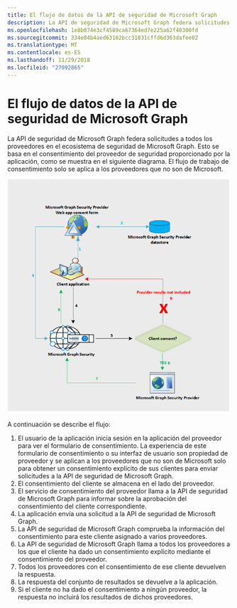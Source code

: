 ```yaml
---
title: El flujo de datos de la API de seguridad de Microsoft Graph
description: La API de seguridad de Microsoft Graph federa solicitudes a todos los proveedores en el ecosistema de seguridad de Microsoft Graph. Esto se basa en el consentimiento del proveedor de seguridad proporcionado por la aplicación, como se muestra en el siguiente diagrama. El flujo de trabajo de consentimiento solo se aplica a los proveedores que no son de Microsoft.
ms.openlocfilehash: 1e8b074e3cf4589ca67364ed7e225a62f40300fd
ms.sourcegitcommit: 334e84b4aed63162bcc31831cffd6d363dafee02
ms.translationtype: MT
ms.contentlocale: es-ES
ms.lasthandoff: 11/29/2018
ms.locfileid: "27092865"
---
```

# <a name="microsoft-graph-security-api-data-flow"></a>El flujo de datos de la API de seguridad de Microsoft Graph

La API de seguridad de Microsoft Graph federa solicitudes a todos los proveedores en el ecosistema de seguridad de Microsoft Graph. Esto se basa en el consentimiento del proveedor de seguridad proporcionado por la aplicación, como se muestra en el siguiente diagrama. El flujo de trabajo de consentimiento solo se aplica a los proveedores que no son de Microsoft.

![security_dataflow_1.png](./images/security-dataflow-1.png)

A continuación se describe el flujo:

1. El usuario de la aplicación inicia sesión en la aplicación del proveedor para ver el formulario de consentimiento. La experiencia de este formulario de consentimiento o su interfaz de usuario son propiedad de proveedor y se aplican a los proveedores que no son de Microsoft solo para obtener un consentimiento explícito de sus clientes para enviar solicitudes a la API de seguridad de Microsoft Graph.
2. El consentimiento del cliente se almacena en el lado del proveedor.
3. El servicio de consentimiento del proveedor llama a la API de seguridad de Microsoft Graph para informar sobre la aprobación del consentimiento del cliente correspondiente.
4. La aplicación envía una solicitud a la API de seguridad de Microsoft Graph.
5. La API de seguridad de Microsoft Graph comprueba la información del consentimiento para este cliente asignado a varios proveedores.
6. La API de seguridad de Microsoft Graph llama a todos los proveedores a los que el cliente ha dado un consentimiento explícito mediante el consentimiento del proveedor.
7. Todos los proveedores con el consentimiento de ese cliente devuelven la respuesta.
8. La respuesta del conjunto de resultados se devuelve a la aplicación.
9. Si el cliente no ha dado el consentimiento a ningún proveedor, la respuesta no incluirá los resultados de dichos proveedores.
